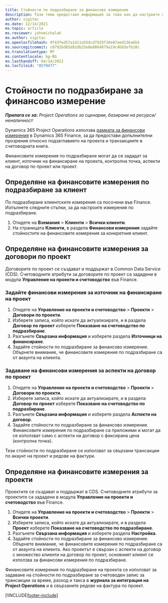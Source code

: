 ```yaml
---
title: Стойности по подразбиране за финансово измерение
description: Тази тема предоставя информация за това как да настроите финансовите измерения по подразбиране.
author: sigitac
ms.date: 12/14/2021
ms.topic: article
ms.reviewer: johnmichalak
ms.author: sigitac
ms.openlocfilehash: 9f43fed57a1411a55dcd7929f34e87aed136a6b5
ms.sourcegitcommit: c0792bd65d92db25e0e8864879a19c4b93efb10c
ms.translationtype: MT
ms.contentlocale: bg-BG
ms.lasthandoff: 04/14/2022
ms.locfileid: "8579477"
---
```

# <a name="financial-dimension-defaults"></a>Стойности по подразбиране за финансово измерение

_**Прилага се за:** Project Operations за сценарии, базирани на ресурси/неналичност_



Dynamics 365 Project Operations използва [рамката за финансови измерения](/dynamics365/finance/general-ledger/financial-dimensions) в Dynamics 365 Finance, за да предостави допълнителни прозрения относно подзаглавието на проекта и транзакциите в счетоводната книга.

Финансовите измерения по подразбиране могат да се зададат за клиент, източник на финансиране на проекта, контролна точка, аспекти на договор по проект или проект.

## <a name="define-default-financial-dimensions-for-a-customer"></a>Определяне на финансовите измерения по подразбиране за клиент

По подразбиране клиентските измерения са посочени във Finance. Изпълнете следните стъпки, за да настроите измерения по подразбиране.

1. Отидете на **Вземания** > **Клиенти** > **Всички клиенти**.
2. На страницата **Клиенти**, в раздела **Финансови измерения** задайте стойностите на финансовите измерения за конкретния клиент.

## <a name="define-default-financial-dimensions-for-project-contracts"></a>Определяне на финансовите измерения за договори по проект

Договорите по проект се създават и поддържат в Common Data Service (CDS). Счетоводните атрибути за договорите по проект са зададени в модула **Управление на проекти и счетоводство** във Finance.

### <a name="set-financial-dimensions-for-a-project-funding-source"></a>Задайте финансови измерения за източник на финансиране на проект

1. Отидете на **Управление на проекти и счетоводство** > **Проекти** > **Договори по проекти**.
2. Изберете записа, който искате да актуализирате, и в раздела **Договор по проект** изберете **Показване на счетоводство по подразбиране**.
3. Разгънете **Свързана информация** и изберете раздела **Източници на финансиране**.
4. Задайте стойности по подразбиране за финансово измерение. Обърнете внимание, че финансовите измерения по подразбиране са от акаунта на клиента.

### <a name="set-financial-dimensions-for-a-project-contract-line"></a>Задаване на финансови измерения за аспекти на договор по проект

1. Отидете на **Управление на проекти и счетоводство** > **Проекти** > **Договори по проекти**.
2. Изберете записа, който искате да актуализирате, и в раздела **Договор по проект** изберете **Показване на счетоводство по подразбиране**.
3. Разгънете **Свързана информация** и изберете раздела **Аспекти на договор**.
4. Задайте стойности по подразбиране за финансово измерение. Финансовите измерения по подразбиране са приложими и могат да се използват само с аспекти на договор с фиксирана цена (контролна точка).

Тези стойности по подразбиране се използват за свързани трансакции по акаунт на проект и редове на фактури.

## <a name="define-default-financial-dimensions-for-projects"></a>Определяне на финансовите измерения за проекти

Проектите се създават и поддържат в CDS. Счетоводните атрибути за проектите са зададени в модула **Управление на проекти и счетоводство** във Finance.

1. Отидете на **Управление на проекти и счетоводство** > **Проекти** > **Всички проекти**.
2. Изберете записа, който искате да актуализирате, и в раздела **Проект** изберете **Показване на счетоводство по подразбиране**.
3. Разгънете **Свързана информация** и изберете раздела **Настройка**.
4. Задайте стойности по подразбиране за финансово измерение. Обърнете внимание, че финансовите измерения по подразбиране са от акаунта на клиента. Ако проектът е свързан с аспекти на договор с множество клиенти на договор по проект, основният клиент се използва за финансови измерения по подразбиране.

Финансовите измерения по подразбиране на проекта се използват за задаване на стойности по подразбиране за счетоводен запис за трансакции за време, разход и такса в **журнала за интеграция на Project Operations** и в свързаните редове на фактура по проект.

[!INCLUDE[footer-include](../includes/footer-banner.md)]
